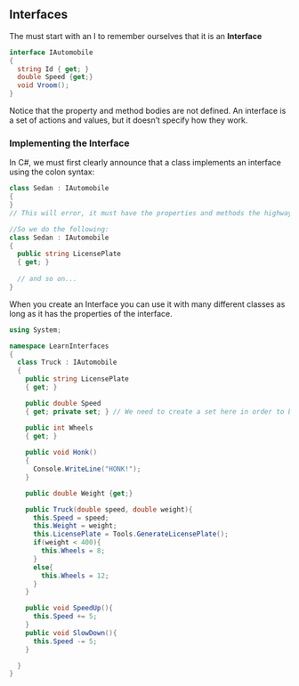 
## Interfaces

The must start with an I to remember ourselves that it is an **Interface**
```c#
interface IAutomobile
{
  string Id { get; }
  double Speed {get;}
  void Vroom();
}
```
Notice that the property and method bodies are not defined. An interface is a set of actions and values, but it doesn’t specify how they work.

### Implementing the Interface
In C#, we must first clearly announce that a class implements an interface using the colon syntax:
```c#
class Sedan : IAutomobile
{
}
// This will error, it must have the properties and methods the highway patrol asked for (Speed, LicensePlate, Wheels, and Honk()).

//So we do the following:
class Sedan : IAutomobile
{
  public string LicensePlate
  { get; }
  
  // and so on...
}
```
When you create an Interface you can use it with many different classes as long as it has the properties of the interface.
```c#
using System;

namespace LearnInterfaces
{
  class Truck : IAutomobile
  {
  	public string LicensePlate
    { get; }

    public double Speed
    { get; private set; } // We need to create a set here in order to be able to change the value in a method. We do it private so only this class method can do it

    public int Wheels
    { get; }
     
    public void Honk()
    {
      Console.WriteLine("HONK!");
    }

    public double Weight {get;}

    public Truck(double speed, double weight){
      this.Speed = speed;
      this.Weight = weight;
      this.LicensePlate = Tools.GenerateLicensePlate();
      if(weight < 400){
        this.Wheels = 8;
      }
      else{
        this.Wheels = 12;
      }
    }

    public void SpeedUp(){
      this.Speed += 5;
    }
    public void SlowDown(){
      this.Speed -= 5;
    }

  }
}
```